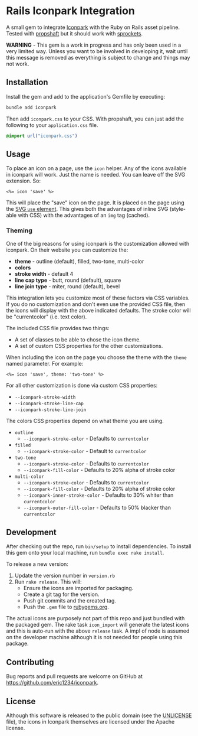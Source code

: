 # Rails Iconpark Integration

A small gem to integrate [Iconpark](https://iconpark.oceanengine.com/home) with
the Ruby on Rails asset pipeline. Tested with
[propshaft](https://github.com/rails/propshaft) but it should work with
[sprockets](https://github.com/rails/sprockets-rails).

**WARNING** - This gem is a work in progress and has only been used in a very
limited way. Unless you want to be involved in developing it, wait until this
message is removed as everything is subject to change and things may not work.

## Installation

Install the gem and add to the application's Gemfile by executing:

```sh
bundle add iconpark
```

Then add `iconpark.css` to your CSS. With propshaft, you can just add the
following to your `application.css` file.

```css
@import url("iconpark.css")
```

## Usage

To place an icon on a page, use the `icon` helper. Any of the icons available
in iconpark will work. Just the name is needed. You can leave off the SVG
extension. So:

```erb
<%= icon 'save' %>
```

This will place the "save" icon on the page. It is placed on the page using the
[SVG `use` element](https://developer.mozilla.org/en-US/docs/Web/SVG/Element/use).
This gives both the advantages of inline SVG (style-able with CSS) with the
advantages of an `img` tag (cached).

### Theming

One of the big reasons for using iconpark is the customization allowed with
iconpark. On their website you can customize the:

* **theme** - outline (default), filled, two-tone, multi-color
* **colors**
* **stroke width** - default 4
* **line cap type** - butt, round (default), square
* **line join type** - miter, round (default), bevel

This integration lets you customize most of these factors via CSS variables. If
you do no customization and don't even use the provided CSS file, then the icons
will display with the above indicated defaults. The stroke color will be
"currentcolor" (i.e. text color).

The included CSS file provides two things:

* A set of classes to be able to chose the icon theme.
* A set of custom CSS properties for the other customizations.

When including the icon on the page you choose the theme with the `theme` named
parameter. For example:

```erb
<%= icon 'save', theme: 'two-tone' %>
```

For all other customization is done via custom CSS properties:

* `--iconpark-stroke-width`
* `--iconpark-stroke-line-cap`
* `--iconpark-stroke-line-join`

The colors CSS properties depend on what theme you are using.

* `outline`
  * `--iconpark-stroke-color` - Defaults to `currentcolor`
* `filled`
  * `--iconpark-stroke-color` - Default to `currentcolor`
* `two-tone`
  * `--iconpark-stroke-color` - Defaults to `currentcolor`
  * `--iconpark-fill-color` - Defaults to 20% alpha of stroke color
* `multi-color`
  * `--iconpark-stroke-color` - Defaults to `currentcolor`
  * `--iconpark-fill-color` - Defaults to 20% alpha of stroke color
  * `--iconpark-inner-stroke-color` - Defaults to 30% whiter than `currentcolor`
  * `--iconpark-outer-fill-color` - Defaults to 50% blacker than `currentcolor`

## Development

After checking out the repo, run `bin/setup` to install dependencies. To install
this gem onto your local machine, run `bundle exec rake install`.

To release a new version:

1. Update the version number in `version.rb`
2. Run `rake release`. This will:
    * Ensure the icons are imported for packaging.
    * Create a git tag for the version.
    * Push git commits and the created tag.
    * Push the `.gem` file to [rubygems.org](https://rubygems.org).

The actual icons are purposely not part of this repo and just bundled with
the packaged gem. The rake task `icon_import` will generate the latest icons
and this is auto-run with the above `release` task. A impl of node is assumed
on the developer machine although it is not needed for people using this
package.

## Contributing

Bug reports and pull requests are welcome on GitHub at
https://github.com/eric1234/iconpark.

## License

Although this software is released to the public domain (see the
[UNLICENSE](UNLICENSE) file), the icons in Iconpark themselves are licensed
under the Apache license.
